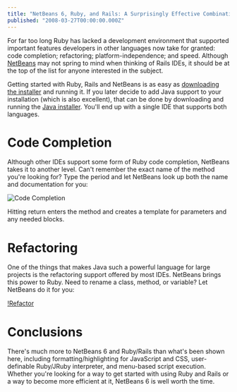 ```yaml
---
title: "NetBeans 6, Ruby, and Rails: A Surprisingly Effective Combination"
published: "2008-03-27T00:00:00.000Z"
---
```


For far too long Ruby has lacked a development environment that supported important features developers in other languages now take for granted: code completion; refactoring; platform-independence; and speed. Although [NetBeans](http://www.netbeans.org/) may not spring to mind when thinking of Rails IDEs, it should be at the top of the list for anyone interested in the subject.

Getting started with Ruby, Rails and NetBeans is as easy as [downloading the installer](http://download.netbeans.org/netbeans/6.0/final/) and running it. If you later decide to add Java support to your installation (which is also excellent), that can be done by downloading and running the [Java installer](http://download.netbeans.org/netbeans/6.0/final/). You'll end up with a single IDE that supports both languages.

# Code Completion

Although other IDEs support some form of Ruby code completion, NetBeans takes it to another level. Can't remember the exact name of the method you're looking for? Type the period and let NetBeans look up both the name and documentation for you:

![Code Completion](/images/posts/20080326/code_completion.png "Code Completion")

Hitting return enters the method and creates a template for parameters and any needed blocks.

# Refactoring

One of the things that makes Java such a powerful language for large projects is the refactoring support offered by most IDEs. NetBeans brings this power to Ruby. Need to rename a class, method, or variable? Let NetBeans do it for you:

[!Refactor](/images/posts/20080326/refactor.png "Refactor")

# Conclusions

There's much more to NetBeans 6 and Ruby/Rails than what's been shown here, including formatting/highlighting for JavaScript and CSS, user-definable Ruby/JRuby interpreter, and menu-based script execution. Whether you're looking for a way to get started with using Ruby and Rails or a way to become more efficient at it, NetBeans 6 is well worth the time.
